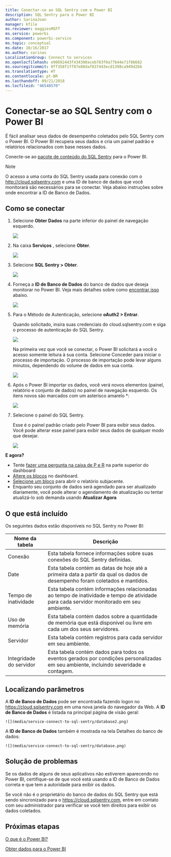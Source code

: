 ```yaml
---
title: Conectar-se ao SQL Sentry com o Power BI
description: SQL Sentry para o Power BI
author: SarinaJoan
manager: kfile
ms.reviewer: maggiesMSFT
ms.service: powerbi
ms.component: powerbi-service
ms.topic: conceptual
ms.date: 10/16/2017
ms.author: sarinas
LocalizationGroup: Connect to services
ms.openlocfilehash: e90692443f434300aceb783f0a77b44e71f86682
ms.sourcegitcommit: 0ff358f1ff87e88daf837443ecd1398ca949d2b6
ms.translationtype: HT
ms.contentlocale: pt-BR
ms.lasthandoff: 09/21/2018
ms.locfileid: "46548570"
---
```

# <a name="connect-to-sql-sentry-with-power-bi"></a>Conectar-se ao SQL Sentry com o Power BI
É fácil analisar seus dados de desempenho coletados pelo SQL Sentry com o Power BI. O Power BI recupera seus dados e cria um painel padrão e relatórios relacionados com base nesses dados.

Conecte-se ao [pacote de conteúdo do SQL Sentry](https://app.powerbi.com/groups/me/getdata/services/sql-sentry) para o Power BI.

>[!NOTE]
>O acesso a uma conta do SQL Sentry usada para conexão com o http://cloud.sqlsentry.com e uma ID de banco de dados que você monitorará são necessários para se conectar.  Veja abaixo instruções sobre onde encontrar a ID de Banco de Dados.

## <a name="how-to-connect"></a>Como se conectar
1. Selecione **Obter Dados** na parte inferior do painel de navegação esquerdo.
   
   ![](media/service-connect-to-sql-sentry/pbi_getdata.png)
2. Na caixa **Serviços** , selecione **Obter**.
   
   ![](media/service-connect-to-sql-sentry/pbi_getservices.png) 
3. Selecione **SQL Sentry  \> Obter**.
   
   ![](media/service-connect-to-sql-sentry/sqlsentry.png)
4. Forneça a **ID de Banco de Dados** do banco de dados que deseja monitorar no Power BI. Veja mais detalhes sobre como [encontrar isso](#FindingParams) abaixo.
   
   ![](media/service-connect-to-sql-sentry/img2400.png)
5. Para o Método de Autenticação, selecione **oAuth2 \> Entrar**.
   
   Quando solicitado, insira suas credenciais do cloud.sqlsentry.com e siga o processo de autenticação do SQL Sentry.
   
   ![](media/service-connect-to-sql-sentry/img6400.png)
   
   Na primeira vez que você se conectar, o Power BI solicitará a você o acesso somente leitura à sua conta. Selecione Conceder para iniciar o processo de importação.  O processo de importação pode levar alguns minutos, dependendo do volume de dados em sua conta.
   
   ![](media/service-connect-to-sql-sentry/img7400.png)
6. Após o Power BI importar os dados, você verá novos elementos (painel, relatório e conjunto de dados) no painel de navegação esquerdo. Os itens novos são marcados com um asterisco amarelo \*:
   
   ![](media/service-connect-to-sql-sentry/img8200.png)
7. Selecione o painel do SQL Sentry.
   
   Esse é o painel padrão criado pelo Power BI para exibir seus dados. Você pode alterar esse painel para exibir seus dados de qualquer modo que desejar.
   
   ![](media/service-connect-to-sql-sentry/img9dashboard800.png)

**E agora?**

* Tente [fazer uma pergunta na caixa de P e R](consumer/end-user-q-and-a.md) na parte superior do dashboard
* [Altere os blocos](service-dashboard-edit-tile.md) no dashboard.
* [Selecione um bloco](consumer/end-user-tiles.md) para abrir o relatório subjacente.
* Enquanto seu conjunto de dados será agendado para ser atualizado diariamente, você pode alterar o agendamento de atualização ou tentar atualizá-lo sob demanda usando **Atualizar Agora**

## <a name="whats-included"></a>O que está incluído
Os seguintes dados estão disponíveis no SQL Sentry no Power BI:

| Nome da tabela | Descrição |
| --- | --- |
| Conexão |Esta tabela fornece informações sobre suas conexões do SQL Sentry definidas. |
| Date<br /> |Esta tabela contém as datas de hoje até a primeira data a partir da qual os dados de desempenho foram coletados e mantidos. |
| Tempo de inatividade<br /> |Esta tabela contém informações relacionadas ao tempo de inatividade e tempo de atividade para cada servidor monitorado em seu ambiente. |
| Uso de memória<br /> |Esta tabela contém dados sobre a quantidade de memória que está disponível ou livre em cada um dos seus servidores.<br /> |
| Servidor<br /> |Esta tabela contém registros para cada servidor em seu ambiente. |
| Integridade do servidor<br /> |Esta tabela contém dados para todos os eventos gerados por condições personalizadas em seu ambiente, incluindo severidade e contagem. |

<a name="FindingParams"></a>

## <a name="finding-parameters"></a>Localizando parâmetros
A **ID de Banco de Dados** pode ser encontrada fazendo logon no <https://cloud.sqlsentry.com> em uma nova janela do navegador da Web.  A **ID de Banco de Dados** é listada na principal página de visão geral:

    ![](media/service-connect-to-sql-sentry/database2.png)

A **ID de Banco de Dados** também é mostrada na tela Detalhes do banco de dados:

    ![](media/service-connect-to-sql-sentry/database.png)


## <a name="troubleshooting"></a>Solução de problemas
Se os dados de alguns de seus aplicativos não estiverem aparecendo no Power BI, certifique-se de que você está usando a ID de Banco de Dados correta e que tem a autoridade para exibir os dados. 

Se você não é o proprietário do banco de dados do SQL Sentry que está sendo sincronizado para o <https://cloud.sqlsentry.com>, entre em contato com seu administrador para verificar se você tem direitos para exibir os dados coletados.

## <a name="next-steps"></a>Próximas etapas
[O que é o Power BI?](power-bi-overview.md)

[Obter dados para o Power BI](service-get-data.md)

